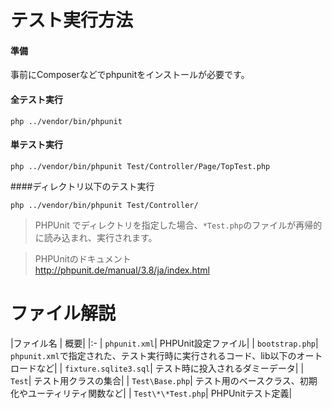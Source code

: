 テスト実行方法
============

#### 準備

事前にComposerなどでphpunitをインストールが必要です。

#### 全テスト実行

```
php ../vendor/bin/phpunit
```

#### 単テスト実行

```
php ../vendor/bin/phpunit Test/Controller/Page/TopTest.php
```

####ディレクトリ以下のテスト実行

```
php ../vendor/bin/phpunit Test/Controller/
```

> PHPUnit でディレクトリを指定した場合、`*Test.php`のファイルが再帰的に読み込まれ、実行されます。

> PHPUnitのドキュメント  
> http://phpunit.de/manual/3.8/ja/index.html


ファイル解説
===============

|ファイル名 | 概要|
|:-
| `phpunit.xml`| PHPUnit設定ファイル|
| `bootstrap.php`| `phpunit.xml`で指定された、テスト実行時に実行されるコード、lib以下のオートロードなど|
| `fixture.sqlite3.sql`| テスト時に投入されるダミーデータ|
| `Test`| テスト用クラスの集合|
| `Test\Base.php`| テスト用のベースクラス、初期化やユーティリティ関数など|
| `Test\*\*Test.php`| PHPUnitテスト定義|


